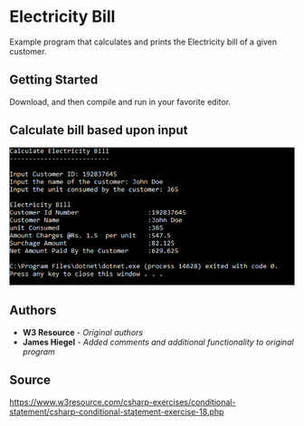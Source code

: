 # Electricity Bill

Example program that calculates and prints the Electricity bill of a given customer.

## Getting Started

Download, and then compile and run in your favorite editor.

## Calculate bill based upon input
![Calculate bill based upon input](https://github.com/JamesHiegel/CSharp_Portfolio/blob/master/ElectricityBill/img/running.PNG)

## Authors

* **W3 Resource** - *Original authors*
* **James Hiegel** - *Added comments and additional functionality to original program*

## Source

https://www.w3resource.com/csharp-exercises/conditional-statement/csharp-conditional-statement-exercise-18.php
